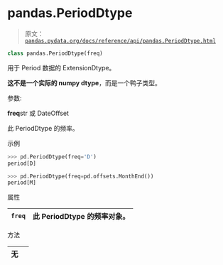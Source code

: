 # pandas.PeriodDtype

> 原文：[`pandas.pydata.org/docs/reference/api/pandas.PeriodDtype.html`](https://pandas.pydata.org/docs/reference/api/pandas.PeriodDtype.html)

```py
class pandas.PeriodDtype(freq)
```

用于 Period 数据的 ExtensionDtype。

**这不是一个实际的 numpy dtype**，而是一个鸭子类型。

参数:

**freq**str 或 DateOffset

此 PeriodDtype 的频率。

示例

```py
>>> pd.PeriodDtype(freq='D')
period[D] 
```

```py
>>> pd.PeriodDtype(freq=pd.offsets.MonthEnd())
period[M] 
```

属性

| `freq` | 此 PeriodDtype 的频率对象。 |
| --- | --- |

方法

| **无** |  |
| --- | --- |
